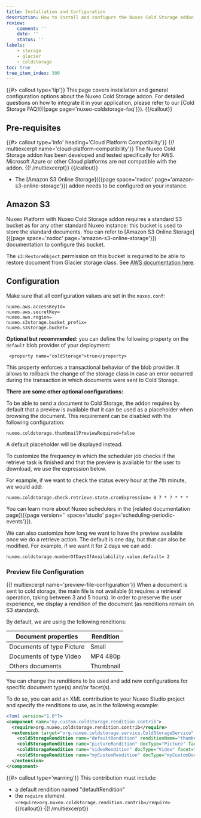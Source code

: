 ```yaml
---
title: Installation and Configuration
description: How to install and configure the Nuxeo Cold Storage addon.
review:
    comment: ''
    date: ''
    status: ''
labels:
    - storage
    - glacier
    - coldstorage
toc: true
tree_item_index: 300
---
```


{{#> callout type='tip'}}
This page covers installation and general configuration options about the Nuxeo Cold Storage addon. For detailed questions on how to integrate it in your application, please refer to our [Cold Storage FAQ]({{page page='nuxeo-coldstorage-faq'}}).
{{/callout}}

## Pre-requisites

{{#> callout type='info' heading='Cloud Platform Compatibility'}}
{{! multiexcerpt name='cloud-platform-compatibility'}}
The Nuxeo Cold Storage addon has been developed and tested specifically for AWS. Microsoft Azure or other Cloud platforms are not compatible with the addon.
{{! /multiexcerpt}}
{{/callout}}

- The [Amazon S3 Online Storage]({{page space='nxdoc' page='amazon-s3-online-storage'}}) addon needs to be configured on your instance.

## Amazon S3

Nuxeo Platform with Nuxeo Cold Storage addon requires a standard S3 bucket as for any other standard Nuxeo instance: this bucket is used to store the standard documents. You can refer to [Amazon S3 Online Storage]({{page space='nxdoc' page='amazon-s3-online-storage'}}) documentation to configure this bucket.

The `s3:RestoreObject` permission on this bucket is required to be able to restore document from Glacier storage class. See [AWS documentation here](https://docs.aws.amazon.com/AWSJavaSDK/latest/javadoc/com/amazonaws/services/s3/AmazonS3.html#restoreObjectV2-com.amazonaws.services.s3.model.RestoreObjectRequest-).

## Configuration

Make sure that all configuration values are set in the `nuxeo.conf`:

```
nuxeo.aws.accessKeyId=
nuxeo.aws.secretKey=
nuxeo.aws.region=
nuxeo.s3storage.bucket_prefix=
nuxeo.s3storage.bucket=
```

**Optional but recommended**: you can define the following property on the `default` blob provider of your deployment:
```
 <property name="coldStorage">true</property>
```
This property enforces a transactional behavior of the blob provider. It allows to rollback the change of the storage class in case an error occurred during the transaction in which documents were sent to Cold Storage.

**There are some other optional configurations:**

To be able to send a document to Cold Storage, the addon requires by default that a preview is available that it can be used as a placeholder when browsing the document. This requirement can be disabled with the following configuration:

```
nuxeo.coldstorage.thumbnailPreviewRequired=false
```
A default placeholder will be displayed instead.

To customize the frequency in which the scheduler job checks if the retrieve task is finished and that the preview is available for the user to download, we use the expression below.

For example, if we want to check the status every hour at the 7th minute, we would add:

```
nuxeo.coldstorage.check.retrieve.state.cronExpression= 0 7 * ? * * *
```

You can learn more about Nuxeo schedulers in the [related documentation page]({{page version='' space='studio' page='scheduling-periodic-events'}}).

We can also customize how long we want to have the preview available once we do a retrieve action. The default is one day, but that can also be modified. For example, if we want it for 2 days we can add:

```
nuxeo.coldstorage.numberOfDaysOfAvailability.value.default= 2
```

### Preview file Configuration

{{! multiexcerpt name='preview-file-configuration'}}
When a document is sent to cold storage, the main file is not available (it requires a retrieval operation, taking between 3 and 5 hours). In order to preserve the user experience, we display a rendition of the document (as renditions remain on S3 standard).

By default, we are using the following renditions:

| Document properties                                 |  Rendition                                                    |
| --------------------------------------------------- | ------------------------------------------------------------- |
| Documents of type Picture                           | Small                                                         |
| Documents of type Video                             | MP4 480p                                                      |
| Others documents                                    | Thumbnail                                                     |

You can change the renditions to be used and add new configurations for specific document type(s) and/or facet(s).

To do so, you can add an XML contribution to your Nuxeo Studio project and specify the renditions to use, as in the following example:
```xml
<?xml version="1.0"?>
<component name="my.custom.coldstorage.rendition.contrib">
  <require>org.nuxeo.coldstorage.rendition.contrib</require>
  <extension target="org.nuxeo.coldstorage.service.ColdStorageService"  point="coldStorageRendition" >
    <coldStorageRendition name="defaultRendition" renditionName="thumbnail" />
    <coldStorageRendition name="pictureRendition" docType="Picture" facet="Picture" renditionName="Small" />
    <coldStorageRendition name="videoRendition" docType="Video" facet="Video" renditionName="MP4 480p" />
    <coldStorageRendition name="myCustomRendition" docType="myCustomDocumentType" facet="Picture" renditionName="OriginalJpeg" />  
  </extension>
</component>
```

{{#> callout type='warning'}}
This contribution must include:
 - a default rendition named "defaultRendition"
 - the `require` element `<require>org.nuxeo.coldstorage.rendition.contrib</require>`
{{/callout}}
{{! /multiexcerpt}}
